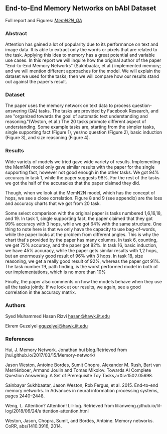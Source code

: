 ## End-to-End Memory Networks on bAbI Dataset 

Full report and Figures: [*MemN2N_QA*](Final%20Report.pdf)

### Abstract
Attention has gained a lot of popularity due to its performance on text and image data. It is able to extract only the words or pixels that are related to the task. Applying this idea to memory has a great potential and variable use cases. In this report we will inquire how the original author of the paper "End-to-End Memory Networks" (Sukhbaatar, et al.) implemented memory; and we will mention different approaches for the model. We will explain the dataset we used for the tasks; then we will compare how our results stand out against the paper's result.

### Dataset
The ​paper uses the memory network on text data to process question-answering (QA) tasks. The tasks are provided by Facebook Research, and are "organized towards the goal of automatic text understanding and reasoning."(Weston, et al.) The 20 tasks promote different aspect of understanding. Some example tasks are, starting from the simpler tasks, single supporting fact (Figure 1), yes/no question (Figure 2), basic induction (Figure 3), and size reasoning (Figure 4).

### Results
Wide variety of models we tried gave wide variety of results. Implementing the MemNN model only gave similar results with the paper for the single supporting fact, however not good enough in the other tasks. We got 94% accuracy in task 1, while the paper suggests 98%. For the rest of the tasks we got the half of the accuracies that the paper claimed they did.

Though, when we look at the MemN2N model, which has the concept of hops, we see a close correlation. Figure 8 and 9 (see appendix) are the loss and accuracy charts that we got from 20 task.

Some select comparison with the original paper is tasks numbered 1,6,16,18, and 19. In task 1, single supporting fact, the paper claimed that they got 99% accuracy with 3 hops, while we got 64% with the same structure. One thing to note here is that we only have the capacity to use bag-of-words, while the paper looks at the problem from different angles. This is why the chart that's provided by the paper has many columns. In task 6, counting, we get 75% accuracy, and the paper got 82%. In task 16, basic induction, we have 45% accuracy, while the paper gets similar results with 1,2 hops, but an enormously good result of 96% with 3 hops. In task 18, size reasoning, we get a really good result of 92%, whereas the paper got 91%. The task number 19, path finding, is the worst performed model in both of our implementations, which is no more than 10%

Finally, the paper also comments on how the models behave when they use all the tasks jointly. If we look at our results, we again, see a good correlation in the accuracy matrix.

### Authors
Syed Muhammed Hasan Rizvi hasan@hawk.iit.edu

Ekrem Guzelyel eguzelyel@hawk.iit.edu


### References
Hui, J. Memory Network. J​onathan hui blog.​Retrieved from jhui.github.io/2017/03/15/Memory-network/

Jason Weston, Antoine Bordes, Sumit Chopra, Alexander M. Rush, Bart van Merriënboer, Armand Joulin and Tomas Mikolov. ​Towards AI Complete Question Answering: A Set of Prerequisite Toy Tasks,​ arXiv​:1502.05698.

Sainbayar Sukhbaatar, Jason Weston, Rob Fergus, et al. 2015. End-to-end memory networks. In Advances in neural information processing systems, pages 2440–2448.

Weng, L. Attention? Attention! L​il-log​. Retrieved from lilianweng.github.io/lil-log​/2018/06/24/a​ ttention-attention.html

Weston, Jason, Chopra, Sumit, and Bordes, Antoine. Memory networks. CoRR​, abs/1410.3916, 2014.

